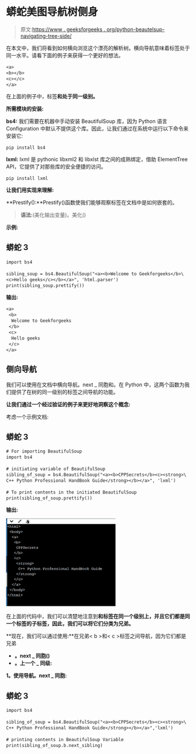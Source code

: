 # 蟒蛇美图导航树侧身

> 原文:[https://www . geeksforgeeks . org/python-beautelsup-navigating-tree-side/](https://www.geeksforgeeks.org/python-beautifulsoup-navigating-tree-sideways/)

在本文中，我们将看到如何横向浏览这个漂亮的解析树。横向导航意味着标签处于同一水平。请看下面的例子来获得一个更好的想法。

```
<a>
<b></b>
<c></c>
</a>
```

在上面的例子中，标签**和<c>处于同一级别。</c>**

**所需模块的安装:**

**bs4:** 我们需要在机器中手动安装 BeautifulSoup 库，因为 Python 语言 Configuration 中默认不提供这个库。因此，让我们通过在系统中运行以下命令来安装它:

```
pip install bs4
```

**lxml:** lxml 是 pythonic libxml2 和 libxlst 库之间的成熟绑定，借助 ElementTree API，它提供了对那些库的安全便捷的访问。

```
pip install lxml 
```

**让我们用实现来理解:**

**Prestify():**Prestify()函数使我们能够观察标签在文档中是如何嵌套的。

> **语法:**(美化输出变量)。美化()

**示例:**

## 蟒蛇 3

```
import bs4

sibling_soup = bs4.BeautifulSoup("<a><b>Welcome to Geekforgeeks</b>\
<c>Hello geeks</c></b></a>", 'html.parser')
print(sibling_soup.prettify())
```

**输出:**

```
<a>
 <b>
  Welcome to Geekforgeeks
 </b>
 <c>
  Hello geeks
 </c>
</a>
```

## **侧向导航**

我们可以使用在文档中横向导航。next _ 同胞和。在 Python 中，这两个函数为我们提供了在树的同一级别的标签之间导航的功能。

**让我们通过一个经过验证的例子来更好地洞察这个概念:**

考虑一个示例文档:

## 蟒蛇 3

```
# For importing BeautifulSoup
import bs4

# initiating variable of BeautifulSoup
sibling_of_soup = bs4.BeautifulSoup("<a><b>CPPSecrets</b><c><strong>\
C++ Python Professional HandBook Guide</strong></b></a>", 'lxml')  

# To print contents in the initiated BeautifulSoup
print(sibling_of_soup.prettify())
```

**输出:**

![](img/e5a070d87c222f64b8803c0b88a224a7.png)

在上面的代码中，我们可以清楚地注意到**和<c>标签在同一个级别上，并且它们都是同一个标签的子标签，因此，我们可以将它们分类为兄弟。</c>**

**现在，我们可以通过使用:**在兄弟< b >和< c >标签之间导航，因为它们都是兄弟

*   **。next _ 同胞()**
*   **。上一个 _ 同级:**

**1。使用导航。next _ 同胞:**

## 蟒蛇 3

```
import bs4

sibling_of_soup = bs4.BeautifulSoup("<a><b>CPPSecrets</b><c><strong>\
C++ Python Professional HandBook Guide</strong></b></a>",'lxml')

# printing contents in BeautifulSoup Variable
print(sibling_of_soup.b.next_sibling)
```